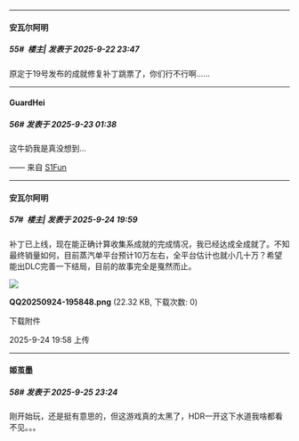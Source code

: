 ﻿
*****

####  安瓦尔阿明  
##### 55#         楼主| 发表于 2025-9-22 23:47

原定于19号发布的成就修复补丁跳票了，你们行不行啊……


*****

####  GuardHei  
##### 56#       发表于 2025-9-23 01:38

这牛奶我是真没想到…

—— 来自 [S1Fun](https://s1fun.koalcat.com)


*****

####  安瓦尔阿明  
##### 57#         楼主| 发表于 2025-9-24 19:59

补丁已上线，现在能正确计算收集系成就的完成情况，我已经达成全成就了。不知最终销量如何，目前蒸汽单平台预计10万左右，全平台估计也就小几十万？希望能出DLC完善一下结局，目前的故事完全是戛然而止。

<img src="https://img.stage1st.com/forum/202509/24/195856rfomlfzy9ye5f99o.png" referrerpolicy="no-referrer">

<strong>QQ20250924-195848.png</strong> (22.32 KB, 下载次数: 0)

下载附件

2025-9-24 19:58 上传


*****

####  姬茧墨  
##### 58#       发表于 2025-9-25 23:24

刚开始玩，还是挺有意思的，但这游戏真的太黑了，HDR一开这下水道我啥都看不见。。。

